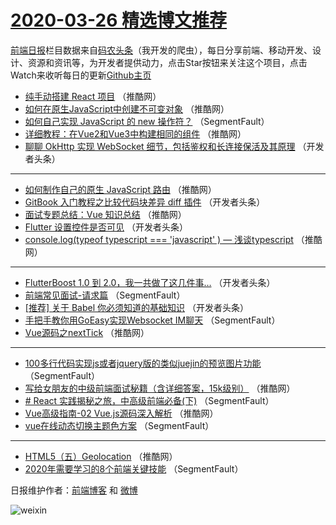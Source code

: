 # [2020-03-26 精选博文推荐](http://hao.caibaojian.com/date/2020/03/26)

[前端日报](http://caibaojian.com/c/news)栏目数据来自[码农头条](http://hao.caibaojian.com/)（我开发的爬虫），每日分享前端、移动开发、设计、资源和资讯等，为开发者提供动力，点击Star按钮来关注这个项目，点击Watch来收听每日的更新[Github主页](https://github.com/kujian/frontendDaily)
* [纯手动搭建 React 项目](http://hao.caibaojian.com/140233.html) （推酷网）
* [如何在原生JavaScript中创建不可变对象](http://hao.caibaojian.com/140228.html) （推酷网）
* [如何自己实现 JavaScript 的 new 操作符？](http://hao.caibaojian.com/140218.html) （SegmentFault）
* [详细教程：在Vue2和Vue3中构建相同的组件](http://hao.caibaojian.com/140229.html) （推酷网）
* [聊聊 OkHttp 实现 WebSocket 细节，包括鉴权和长连接保活及其原理](http://hao.caibaojian.com/140219.html) （开发者头条）

***
* [如何制作自己的原生 JavaScript 路由](http://hao.caibaojian.com/140230.html) （推酷网）
* [GitBook 入门教程之比较代码块差异 diff 插件](http://hao.caibaojian.com/140220.html) （开发者头条）
* [面试专题总结：Vue 知识总结](http://hao.caibaojian.com/140231.html) （推酷网）
* [Flutter 设置控件是否可见](http://hao.caibaojian.com/140221.html) （开发者头条）
* [console.log(typeof typescript === &#039;javascript&#039; ) &#8212; 浅谈typescript](http://hao.caibaojian.com/140232.html) （推酷网）

***
* [FlutterBoost 1.0 到 2.0，我一共做了这几件事&#8230;](http://hao.caibaojian.com/140222.html) （开发者头条）
* [前端常见面试-请求篇](http://hao.caibaojian.com/140212.html) （SegmentFault）
* [[推荐] 关于 Babel 你必须知道的基础知识](http://hao.caibaojian.com/140223.html) （开发者头条）
* [手把手教你用GoEasy实现Websocket IM聊天](http://hao.caibaojian.com/140213.html) （SegmentFault）
* [Vue源码之nextTick](http://hao.caibaojian.com/140224.html) （推酷网）

***
* [100多行代码实现js或者jquery版的类似juejin的预览图片功能](http://hao.caibaojian.com/140214.html) （SegmentFault）
* [写给女朋友的中级前端面试秘籍（含详细答案，15k级别）](http://hao.caibaojian.com/140225.html) （推酷网）
* [# React 实践揭秘之旅，中高级前端必备(下)](http://hao.caibaojian.com/140215.html) （SegmentFault）
* [Vue高级指南-02 Vue.js源码深入解析](http://hao.caibaojian.com/140226.html) （推酷网）
* [vue在线动态切换主题色方案](http://hao.caibaojian.com/140216.html) （SegmentFault）

***
* [HTML5（五）Geolocation](http://hao.caibaojian.com/140227.html) （推酷网）
* [2020年需要学习的8个前端关键技能](http://hao.caibaojian.com/140217.html) （SegmentFault）

日报维护作者：[前端博客](http://caibaojian.com/) 和 [微博](http://caibaojian.com/go/weibo)

![weixin](https://user-images.githubusercontent.com/3055447/38468989-651132ac-3b80-11e8-8e6b-15122322a9d7.png)
